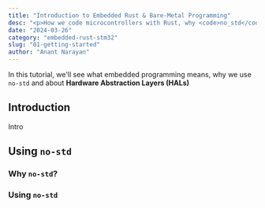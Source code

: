 ```yaml
---
title: "Introduction to Embedded Rust & Bare-Metal Programming"
desc: "<p>How we code microcontrollers with Rust, why <code>no_std</code> exists, and how we tell the STM32 what to do.</p>"
date: "2024-03-26"
category: "embedded-rust-stm32"
slug: "01-getting-started"
author: "Anant Narayan"
---
```


In this tutorial, we'll see what embedded programming means, why we use `no-std` and about
**Hardware Abstraction Layers (HALs)**

## Introduction

Intro

## Using `no-std`
### Why `no-std`?
### Using `no-std`
